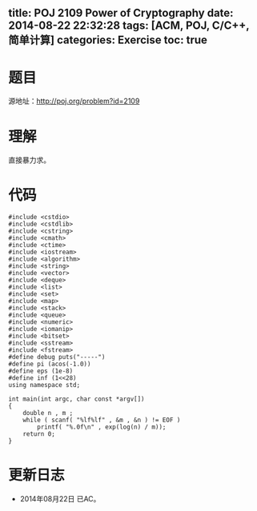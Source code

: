 title: POJ 2109 Power of Cryptography
date: 2014-08-22 22:32:28
tags: [ACM, POJ, C/C++, 简单计算]
categories: Exercise
toc: true
---
# 题目
源地址：http://poj.org/problem?id=2109

# 理解
直接暴力求。

<!-- more -->

# 代码
```
#include <cstdio>
#include <cstdlib>
#include <cstring>
#include <cmath>
#include <ctime>
#include <iostream>
#include <algorithm>
#include <string>
#include <vector>
#include <deque>
#include <list>
#include <set>
#include <map>
#include <stack>
#include <queue>
#include <numeric>
#include <iomanip>
#include <bitset>
#include <sstream>
#include <fstream>
#define debug puts("-----")
#define pi (acos(-1.0))
#define eps (1e-8)
#define inf (1<<28)
using namespace std;

int main(int argc, char const *argv[])
{
    double n , m ;
    while ( scanf( "%lf%lf" , &m , &n ) != EOF )
        printf( "%.0f\n" , exp(log(n) / m));
    return 0;
}
```

# 更新日志
- 2014年08月22日 已AC。